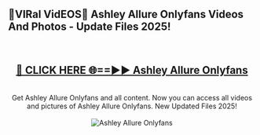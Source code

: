 <h2>🔴VIRal VidEOS🔴 Ashley Allure Onlyfans Videos And Photos - Update Files 2025!</h2>
<br>
<div align="center">
<h2><a href="https://virallinks.top/odZfE0" rel="nofollow">🔴 CLICK HERE 🌐==►► Ashley Allure Onlyfans</a></h2>
<br>
Get Ashley Allure Onlyfans and all content. Now you can access all videos and pictures of Ashley Allure Onlyfans. New Updated Files 2025!
<br>
<br>
<a href="https://virallinks.top/odZfE0" rel="nofollow" data-target="animated-image.originalLink"><img src="https://i.imgur.com/dJHk4Zq.gif)" alt="Ashley Allure Onlyfans" style="max-width: 100%; display: inline-block;" data-target="animated-image.originalImage"></a>
</div>
<br>

